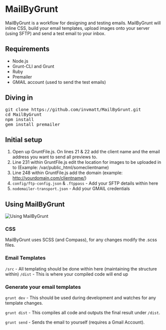 MailByGrunt
===========

MailByGrunt is a workflow for designing and testing emails. MailByGrunt will inline CSS, build your email templates, upload images onto your server (using SFTP) and send a test email to your inbox.

## Requirements

* Node.js
* Grunt-CLI and Grunt
* Ruby
* Premailer
* GMAIL account (used to send the test emails)

## Diving in

<pre>
git clone https://github.com/invmatt/MailByGrunt.git
cd MailByGrunt
npm install
gem install premailer
</pre>

## Initial setup

1. Open up GruntFile.js. On lines 21 & 22 add the client name and the email address you want to send all previews to.
2. Line 231 within GruntFile.js edit the location for images to be uploaded in to (Example: /var/public_html/someclientname)
3. Line 248 within GruntFile.js add the domain (example: http://yourdomain.com/clientname/)
4. <code>config/ftp-config.json</code> & <code>.ftppass</code> - Add your SFTP details within here
5. <code>nodemailer-transport.json</code> - Add your GMAIL credentials

## Using MailByGrunt

<img src="http://i.imgur.com/uXS68Hl.png" alt="Using MailByGrunt" />

### CSS

MailByGrunt uses SCSS (and Compass), for any changes modify the .scss files.

### Email Templates

<code>/src</code> - All templating should be done within here (maintaining the structure within)
<code>/dist</code> - This is where your compiled code will end up

### Generate your email templates

<code>grunt dev</code> - This should be used during development and watches for any template changes.

<code>grunt dist</code> - This compiles all code and outputs the final result under <code>/dist</code>.

<code>grunt send</code> - Sends the email to yourself (requires a Gmail Account).